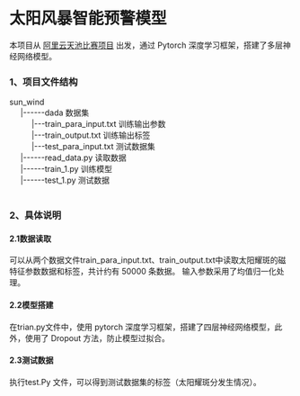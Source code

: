 # 太阳风暴智能预警模型
本项目从 [阿里云天池比赛项目](https://tianchi.aliyun.com/competition/entrance/531804/introduction?spm=5176.12281949.1003.4.493e2448py46sm) 出发，通过 Pytorch 深度学习框架，搭建了多层神经网络模型。
<br>
### 1、项目文件结构
sun_wind<br>
&nbsp;&nbsp;&nbsp;&nbsp;&nbsp;|------dada  数据集<br>
&nbsp;&nbsp;&nbsp;&nbsp;&nbsp;&nbsp;&nbsp;&nbsp;&nbsp;&nbsp;|---train_para_input.txt 训练输出参数<br>
&nbsp;&nbsp;&nbsp;&nbsp;&nbsp;&nbsp;&nbsp;&nbsp;&nbsp;&nbsp;|---train_output.txt 训练输出标签<br>
&nbsp;&nbsp;&nbsp;&nbsp;&nbsp;&nbsp;&nbsp;&nbsp;&nbsp;&nbsp;|---test_para_input.txt 测试数据集<br>
&nbsp;&nbsp;&nbsp;&nbsp;&nbsp;|------read_data.py 读取数据<br>
&nbsp;&nbsp;&nbsp;&nbsp;&nbsp;|------train_1.py 训练模型<br>
&nbsp;&nbsp;&nbsp;&nbsp;&nbsp;|------test_1.py 测试数据<br>
<br>
### 2、具体说明
#### 2.1数据读取
可以从两个数据文件train_para_input.txt、train_output.txt中读取太阳耀斑的磁特征参数数据和标签，共计约有 50000 条数据。
输入参数采用了均值归一化处理。
#### 2.2模型搭建
在trian.py文件中，使用 pytorch 深度学习框架，搭建了四层神经网络模型，此外，使用了 Dropout 方法，防止模型过拟合。<br>
#### 2.3测试数据
执行test.Py 文件，可以得到测试数据集的标签（太阳耀斑分发生情况）。

